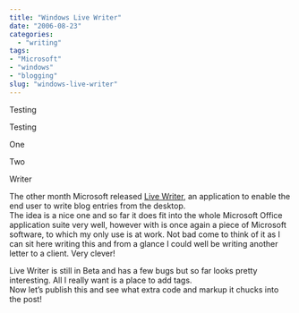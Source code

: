 ```yaml
---
title: "Windows Live Writer"
date: "2006-08-23"
categories: 
  - "writing"
tags:
- "Microsoft"
- "windows"
- "blogging"
slug: "windows-live-writer"
---
```


Testing

Testing

One

Two

Writer

The other month Microsoft released [Live Writer](https://dev.live.com/blogs/devlive/archive/2006/08/14/44.aspx), an application to enable the end user to write blog entries from the desktop.  
The idea is a nice one and so far it does fit into the whole Microsoft Office application suite very well, however with is once again a piece of Microsoft software, to which my only use is at work. Not bad come to think of it as I can sit here writing this and from a glance I could well be writing another letter to a client. Very clever!

Live Writer is still in Beta and has a few bugs but so far looks pretty interesting. All I really want is a place to add tags.  
Now let’s publish this and see what extra code and markup it chucks into the post!
